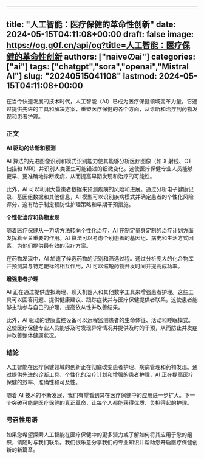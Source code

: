
---
title: "人工智能：医疗保健的革命性创新"
date: 2024-05-15T04:11:08+00:00
draft: false
image: https://og.g0f.cn/api/og?title=人工智能：医疗保健的革命性创新
authors: ["naiveのai"]
categories: ["ai"]
tags: ["chatgpt","sora","openai","Mistral AI"]
slug: "20240515041108"
lastmod: 2024-05-15T04:11:08+00:00
---
在当今快速发展的技术时代，人工智能（AI）已成为医疗保健领域变革力量。它通过提供先进的工具和解决方案，重塑医疗保健的各个方面，从诊断和治疗到药物发现和患者护理。

### 正文

**AI 驱动的诊断和预测**

AI 算法的先进图像识别和模式识别能力使其能够分析医疗图像（如 X 射线、CT 扫描和 MRI）并识别人类医生可能错过的细微变化。这使医疗保健专业人员能够更早、更准确地诊断疾病，从而提高早期发现和治疗的可能性。

此外，AI 可以利用大量患者数据来预测疾病的风险和进展。通过分析电子健康记录、基因组数据和其他信息，AI 模型可以识别疾病模式并确定患者的个性化风险评分，这有助于制定预防性护理策略和早期干预措施。

**个性化治疗和药物发现**

随着医疗保健从一刀切方法转向个性化治疗，AI 在制定量身定制的治疗计划方面发挥着至关重要的作用。AI 算法可以考虑个别患者的基因组、病史和生活方式因素，为他们提供最有效的治疗方案。

在药物发现中，AI 加速了候选药物的识别和筛选过程。通过分析庞大的化合物库并预测其与特定靶标的相互作用，AI 可以缩短药物开发时间并提高成功率。

**增强患者护理**

AI 正在通过提供虚拟助理、聊天机器人和其他数字工具来增强患者护理。这些工具可以回答问题、提供健康建议、跟踪症状并与医疗保健提供者联系。这使患者能够主动参与自己的护理，提高依从性并改善结果。

此外，AI 驱动的健康监控设备可以远程监测患者的生命体征、活动和睡眠模式。这使医疗保健专业人员能够及时发现异常情况并提供及时的干预，从而防止并发症并改善整体健康状况。

### 结论

人工智能在医疗保健领域的创新正在彻底改变患者护理、疾病管理和药物发现。通过提供先进的诊断工具、个性化的治疗计划和增强的患者护理，AI 正在提高医疗保健的效率、准确性和可及性。

随着 AI 技术的不断发展，我们有望看到其在医疗保健中的应用进一步扩大。下一个突破可能是医疗保健的真正革命，让每个人都能获得优质、负担得起的护理。

### 号召性用语

如果您希望探索人工智能在医疗保健中的更多潜力或了解如何将其应用于您的组织，请随时与我们联系。我们很乐意分享我们的专业知识并帮助您开启医疗保健创新的新篇章。